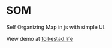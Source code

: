 # SOM
Self Organizing Map in js with simple UI.

View demo at [folkestad.life](http://www.folkestad.life)
